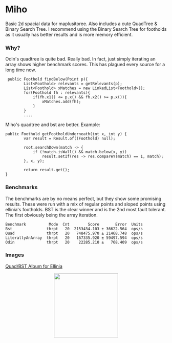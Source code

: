 # Miho
Basic 2d spacial data for maplusitoree. Also includes a cute QuadTree &amp; Binary Search Tree.
I recommend using the Binary Search Tree for footholds as it usually has better results and is more memory efficient.

### Why?
Odin's quadtree is quite bad. Really bad. In fact, just simply iterating an array shows higher benchmark scores. This has plagued every source for a long time now.
```
 public Foothold findBelow(Point p){
        List<Foothold> relevants = getRelevants(p);
        List<Foothold> xMatches = new LinkedList<Foothold>();
        for(Foothold fh : relevants){
            if(fh.x1() <= p.x() && fh.x2() >= p.x()){
                xMatches.add(fh);
            }
        }
        ....
```

Miho's quadtree and bst are better. Example:
```
public Foothold getFootholdUnderneath(int x, int y) {
        var result = Result.of((Foothold) null);

        root.searchDown(match -> {
            if (!match.isWall() && match.below(x, y))
                result.setIf(res -> res.compareY(match) == 1, match);
        }, x, y);

        return result.get();
}
```

### Benchmarks
The benchmarks are by no means perfect, but they show some promising results. These were run with a mix of regular points and sloped points using ellinia's footholds. BST is the clear winner and is the 2nd most fault tolerant. The first obviously being the array iteration.
```
Benchmark          Mode  Cnt        Score       Error  Units
Bst               thrpt   20  2153434.103 ± 36622.564  ops/s
Quad              thrpt   20   748475.970 ± 21468.748  ops/s
LiterallyAnArray  thrpt   20   167335.920 ± 59497.594  ops/s
Odin              thrpt   20    22285.210 ±   768.409  ops/s
```

### Images
[Quad/BST Album for Ellinia](https://imgur.com/a/RB26Gw1)
<p align="center">
<img src="https://i.imgur.com/SF6JgQ0.png" tag="BST image of Ellinia" width="200" height="200">
</p>
